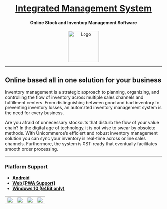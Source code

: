 <a href="https://ims.erratums.com"><h1 align="center">Integrated Management System</h1></a>
<h4 align="center">Online Stock and Inventory Management Software</h4>
<p></p>

<p align="center">
    <a href="https://ims.erratums.com"><img alt="Logo" src="https://raw.githubusercontent.com/wiki/Erratums/ims-support/images/ims-logo.png" width="100"></a>    
</p>

---    

## Online based all in one solution for your business 
Inventory management is a strategic approach to planning, organizing, and controlling the flow of inventory across multiple sales channels and fulfillment centers. From distinguishing between good and bad inventory to preventing inventory losses, an automated inventory management system is the need for every business.      

Are you afraid of unnecessary stockouts that disturb the flow of your value chain? In the digital age of technology, it is not wise to swear by obsolete methods. With Unicommerce’s efficient and robust inventory management solution you can sync your inventory in real-time across online sales channels. Furthermore, the system is GST-ready that eventually facilitates smooth order processing. 

---

### **Platform Support**
- **[Android](https://play.google.com/store/apps/details?id=com.es.ims.main)**
- **[Web [PWA Support]](https://ims.esapps.in)** 
- **[Windows 10 (64Bit only)](https://ims.esapps.in/about)**

<table>
    <tr>
        <th>
            <a href="https://raw.githubusercontent.com/wiki/Erratums/ims-support/images/ims-wall-1.jpg"><img src="https://raw.githubusercontent.com/wiki/Erratums/ims-support/images/ims-wall-1.jpg"></a>
        </th>
        <th>
            <a href="https://raw.githubusercontent.com/wiki/Erratums/ims-support/images/ims-login.png"><img src="https://raw.githubusercontent.com/wiki/Erratums/ims-support/images/ims-login.png"></a>
        </th>
        <th>
            <a href="https://raw.githubusercontent.com/wiki/Erratums/ims-support/images/ims-home-page.png"><img src="https://raw.githubusercontent.com/wiki/Erratums/ims-support/images/ims-home-page.png"></a>
        </th>
        <th>
            <a href="https://raw.githubusercontent.com/wiki/Erratums/ims-support/images/ims-user-group.png"><img src="https://raw.githubusercontent.com/wiki/Erratums/ims-support/images/ims-user-group.png"></a>
        </th>
    </tr>
</table>
